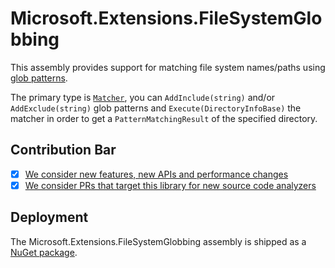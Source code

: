 # Microsoft.Extensions.FileSystemGlobbing
This assembly provides support for matching file system names/paths using [glob patterns](https://wikipedia.org/wiki/Glob).

The primary type is [`Matcher`](https://learn.microsoft.com/dotnet/api/microsoft.extensions.filesystemglobbing.matcher), you can `AddInclude(string)` and/or `AddExclude(string)` glob patterns and `Execute(DirectoryInfoBase)` the matcher in order to get a `PatternMatchingResult` of the specified directory.

## Contribution Bar
- [x] [We consider new features, new APIs and performance changes](../../libraries/README.md#primary-bar)
- [x] [We consider PRs that target this library for new source code analyzers](../../libraries/README.md#secondary-bars)

## Deployment
The Microsoft.Extensions.FileSystemGlobbing assembly is shipped as a [NuGet package](https://www.nuget.org/packages/Microsoft.Extensions.FileSystemGlobbing).
